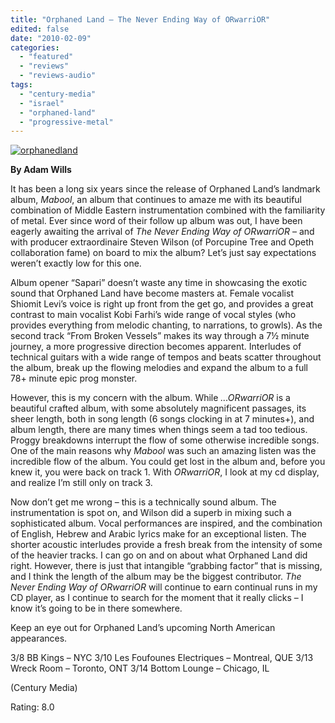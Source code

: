 ```yaml
---
title: "Orphaned Land – The Never Ending Way of ORwarriOR"
edited: false
date: "2010-02-09"
categories:
  - "featured"
  - "reviews"
  - "reviews-audio"
tags:
  - "century-media"
  - "israel"
  - "orphaned-land"
  - "progressive-metal"
---
```


[![orphanedland](http://www.hellbound.ca/wp-content/uploads/2010/02/orphanedland.jpg "orphanedland")](http://www.hellbound.ca/wp-content/uploads/2010/02/orphanedland.jpg)

**By Adam Wills**

It has been a long six years since the release of Orphaned Land’s landmark album, _Mabool_, an album that continues to amaze me with its beautiful combination of Middle Eastern instrumentation combined with the familiarity of metal. Ever since word of their follow up album was out, I have been eagerly awaiting the arrival of _The Never Ending Way of ORwarriOR_ – and with producer extraordinaire Steven Wilson (of Porcupine Tree and Opeth collaboration fame) on board to mix the album? Let’s just say expectations weren’t exactly low for this one.

Album opener “Sapari” doesn’t waste any time in showcasing the exotic sound that Orphaned Land have become masters at. Female vocalist Shiomit Levi’s voice is right up front from the get go, and provides a great contrast to main vocalist Kobi Farhi’s wide range of vocal styles (who provides everything from melodic chanting, to narrations, to growls). As the second track “From Broken Vessels” makes its way through a 7½ minute journey, a more progressive direction becomes apparent. Interludes of technical guitars with a wide range of tempos and beats scatter throughout the album, break up the flowing melodies and expand the album to a full 78+ minute epic prog monster.

However, this is my concern with the album. While _...ORwarriOR_ is a beautiful crafted album, with some absolutely magnificent passages, its sheer length, both in song length (6 songs clocking in at 7 minutes+), and album length, there are many times when things seem a tad too tedious. Proggy breakdowns interrupt the flow of some otherwise incredible songs. One of the main reasons why _Mabool_ was such an amazing listen was the incredible flow of the album. You could get lost in the album and, before you knew it, you were back on track 1. With _ORwarriOR_, I look at my cd display, and realize I’m still only on track 3.

Now don’t get me wrong – this is a technically sound album. The instrumentation is spot on, and Wilson did a superb in mixing such a sophisticated album. Vocal performances are inspired, and the combination of English, Hebrew and Arabic lyrics make for an exceptional listen. The shorter acoustic interludes provide a fresh break from the intensity of some of the heavier tracks. I can go on and on about what Orphaned Land did right. However, there is just that intangible “grabbing factor” that is missing, and I think the length of the album may be the biggest contributor. _The Never Ending Way of ORwarriOR_ will continue to earn continual runs in my CD player, as I continue to search for the moment that it really clicks – I know it’s going to be in there somewhere.

Keep an eye out for Orphaned Land’s upcoming North American appearances.

3/8 BB Kings – NYC 3/10 Les Foufounes Electriques – Montreal, QUE 3/13 Wreck Room – Toronto, ONT 3/14 Bottom Lounge – Chicago, IL

(Century Media)

Rating: 8.0
